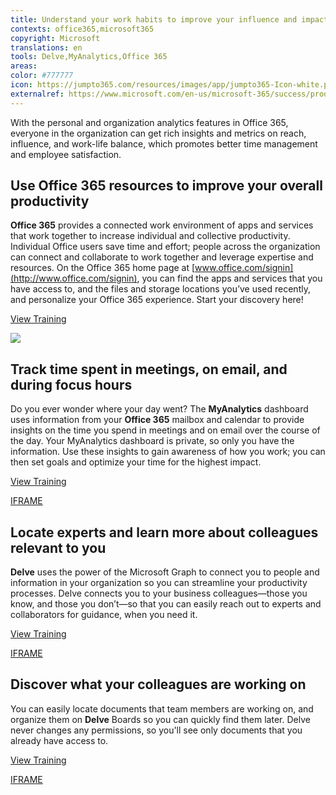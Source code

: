 ```yaml
---
title: Understand your work habits to improve your influence and impact
contexts: office365,microsoft365
copyright: Microsoft
translations: en
tools: Delve,MyAnalytics,Office 365
areas: 
color: #777777
icon: https://jumpto365.com/resources/images/app/jumpto365-Icon-white.png
externalref: https://www.microsoft.com/en-us/microsoft-365/success/productivitylibrary/understand-your-work-habits-to-improve-your-influence-and-impact
---
```

With the personal and organization analytics features in Office 365, everyone in the organization can get rich insights and metrics on reach, influence, and work-life balance, which promotes better time management and employee satisfaction.



## Use Office 365 resources to improve your overall productivity

**Office 365** provides a connected work environment of apps and services that work together to increase individual and collective productivity. Individual Office users save time and effort; people across the organization can connect and collaborate to work together and leverage expertise and resources. On the Office 365 home page at [www.office.com/signin](http://www.office.com/signin), you can find the apps and services that you have access to, and the files and storage locations you’ve used recently, and personalize your Office 365 experience. Start your discovery here!

[View Training](https://support.office.com/article/Personalize-your-Office-365-experience-eb34a21b-52fa-4fbf-a8d5-146132242985)

![](http://img-prod-cms-rt-microsoft-com.akamaized.net/cms/api/am/imageFileData/RE1N1hE?ver=75b8)

## Track time spent in meetings, on email, and during focus hours

Do you ever wonder where your day went? The **MyAnalytics** dashboard uses information from your **Office 365** mailbox and calendar to provide insights on the time you spend in meetings and on email over the course of the day. Your MyAnalytics dashboard is private, so only you have the information. Use these insights to gain awareness of how you work; you can then set goals and optimize your time for the highest impact.

[View Training](https://support.office.com/article/Microsoft-MyAnalytics-personal-dashboard-c52d090c-a4fc-478c-b027-757ed86d5993)

[IFRAME](https://www.microsoft.com/en-us/videoplayer/embed/RE1TrEN)

## Locate experts and learn more about colleagues relevant to you

**Delve** uses the power of the Microsoft Graph to connect you to people and information in your organization so you can streamline your productivity processes. Delve connects you to your business colleagues—those you know, and those you don’t—so that you can easily reach out to experts and collaborators for guidance, when you need it.

[View Training](https://support.office.com/article/Connect-and-collaborate-in-Office-Delve-46f92806-b52c-4187-b60e-b3bf8d25f73e)

[IFRAME](https://www.microsoft.com/en-us/videoplayer/embed/RE1TwTh)

## Discover what your colleagues are working on

You can easily locate documents that team members are working on, and organize them on **Delve** Boards so you can quickly find them later. Delve never changes any permissions, so you'll see only documents that you already have access to.

[View Training](https://support.office.com/article/Group-and-share-documents-in-Office-Delve-da0c5804-01ef-4edd-8b87-e576b19bef3e)

[IFRAME](https://www.microsoft.com/en-us/videoplayer/embed/RE1TrEK)

